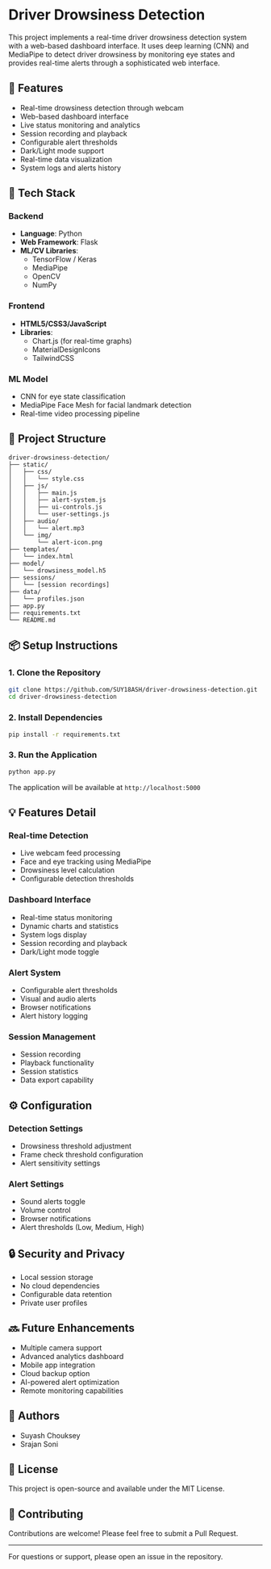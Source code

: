 # Driver Drowsiness Detection

This project implements a real-time driver drowsiness detection system with a web-based dashboard interface. It uses deep learning (CNN) and MediaPipe to detect driver drowsiness by monitoring eye states and provides real-time alerts through a sophisticated web interface.

## 🚀 Features

- Real-time drowsiness detection through webcam
- Web-based dashboard interface
- Live status monitoring and analytics
- Session recording and playback
- Configurable alert thresholds
- Dark/Light mode support
- Real-time data visualization
- System logs and alerts history

## 🧠 Tech Stack

### Backend
- **Language**: Python
- **Web Framework**: Flask
- **ML/CV Libraries**:
  - TensorFlow / Keras
  - MediaPipe
  - OpenCV
  - NumPy

### Frontend
- **HTML5/CSS3/JavaScript**
- **Libraries**:
  - Chart.js (for real-time graphs)
  - MaterialDesignIcons
  - TailwindCSS

### ML Model
- CNN for eye state classification
- MediaPipe Face Mesh for facial landmark detection
- Real-time video processing pipeline

## 📁 Project Structure

```
driver-drowsiness-detection/
├── static/
│   ├── css/
│   │   └── style.css
│   ├── js/
│   │   ├── main.js
│   │   ├── alert-system.js
│   │   ├── ui-controls.js
│   │   └── user-settings.js
│   ├── audio/
│   │   └── alert.mp3
│   └── img/
│       └── alert-icon.png
├── templates/
│   └── index.html
├── model/
│   └── drowsiness_model.h5
├── sessions/
│   └── [session recordings]
├── data/
│   └── profiles.json
├── app.py
├── requirements.txt
└── README.md
```

## 📦 Setup Instructions

### 1. Clone the Repository

```bash
git clone https://github.com/SUY18ASH/driver-drowsiness-detection.git
cd driver-drowsiness-detection
```

### 2. Install Dependencies

```bash
pip install -r requirements.txt
```

### 3. Run the Application

```bash
python app.py
```

The application will be available at `http://localhost:5000`

## 💡 Features Detail

### Real-time Detection
- Live webcam feed processing
- Face and eye tracking using MediaPipe
- Drowsiness level calculation
- Configurable detection thresholds

### Dashboard Interface
- Real-time status monitoring
- Dynamic charts and statistics
- System logs display
- Session recording and playback
- Dark/Light mode toggle

### Alert System
- Configurable alert thresholds
- Visual and audio alerts
- Browser notifications
- Alert history logging

### Session Management
- Session recording
- Playback functionality
- Session statistics
- Data export capability

## ⚙️ Configuration

### Detection Settings
- Drowsiness threshold adjustment
- Frame check threshold configuration
- Alert sensitivity settings

### Alert Settings
- Sound alerts toggle
- Volume control
- Browser notifications
- Alert thresholds (Low, Medium, High)

## 🔒 Security and Privacy

- Local session storage
- No cloud dependencies
- Configurable data retention
- Private user profiles

## 🔜 Future Enhancements

- Multiple camera support
- Advanced analytics dashboard
- Mobile app integration
- Cloud backup option
- AI-powered alert optimization
- Remote monitoring capabilities

## 👤 Authors

- Suyash Chouksey
- Srajan Soni

## 📜 License

This project is open-source and available under the MIT License.

## 🤝 Contributing

Contributions are welcome! Please feel free to submit a Pull Request.

---

For questions or support, please open an issue in the repository.


